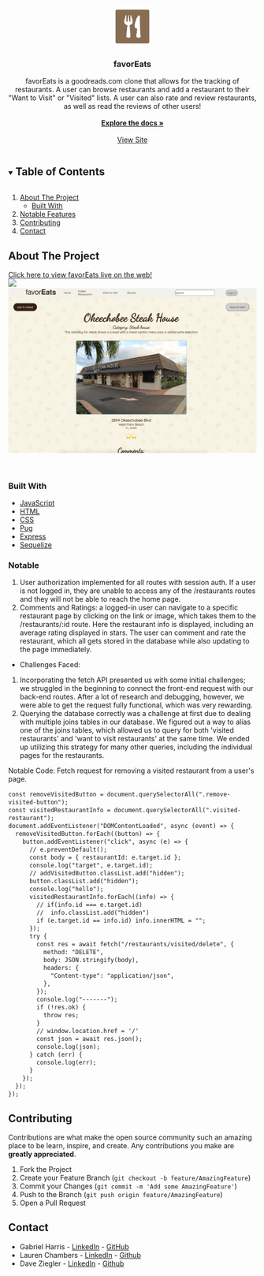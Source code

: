 <br />
<p align="center">
  <a href="https://github.com/davezig/favorEats">
    <img src="public/favicon.ico" alt="Logo" width="80" height="80" style="">
  </a>

  <h3 align="center">favorEats</h3>

  <p align="center">
    favorEats is a goodreads.com clone that allows for the tracking of restaurants. A user can browse restaurants and add a restaurant to their "Want to Visit" or "Visited" lists. A user can also rate and review restaurants, as well as read the reviews of other users!
    <br />
  <br />
    <a href="https://github.com/davezig/favorEats/wiki"><strong>Explore the docs »</strong></a>
    <br />
    <br />
    <a href="https://favoreats-g12.herokuapp.com/">View Site</a>
  </p>
</p>

<!-- TABLE OF CONTENTS -->
<details open="open">
  <summary><h2 style="display: inline-block">Table of Contents</h2></summary>
  <ol>
    <li>
      <a href="#about-the-project">About The Project</a>
      <ul>
        <li><a href="#built-with">Built With</a></li>
      </ul>
    </li>
    <li><a href="#notable">Notable Features</a></li>
    <li><a href="#contributing">Contributing</a></li>
    <li><a href="#contact">Contact</a></li>
  </ol>
</details>

<!-- ABOUT THE PROJECT -->

## About The Project

[Click here to view favorEats live on the web!](https://favoreats-g12.herokuapp.com/)
<br>
<img src="./screenshots/landingpage.png"/>
<img src="./screenshots/homepage.png"/>

</br>

### Built With

- [JavaScript]()
- [HTML]()
- [CSS]()
- [Pug]()
- [Express]()
- [Sequelize]()

### Notable

1. User authorization implemented for all routes with session auth. If a user is not logged in, they are unable to access any of the /restaurants routes and they will not be able to reach the home page.
2. Comments and Ratings: a logged-in user can navigate to a specific restaurant page by clicking on the link or image, which takes them to the /restaurants/:id route. Here the restaurant info is displayed, including an average rating displayed in stars. The user can comment and rate the restaurant, which all gets stored in the database while also updating to the page immediately.

- Challenges Faced:

1. Incorporating the fetch API presented us with some initial challenges; we struggled in the beginning to connect the front-end request with our back-end routes. After a lot of research and debugging, however, we were able to get the request fully functional, which was very rewarding.
2. Querying the database correctly was a challenge at first due to dealing with multiple joins tables in our database. We figured out a way to alias one of the joins tables, which allowed us to query for both 'visited restaurants' and 'want to visit restaurants' at the same time. We ended up utilizing this strategy for many other queries, including the individual pages for the restaurants.

Notable Code:
Fetch request for removing a visited restaurant from a user's page.

```
const removeVisitedButton = document.querySelectorAll(".remove-visited-button");
const visitedRestaurantInfo = document.querySelectorAll(".visited-restaurant");
document.addEventListener("DOMContentLoaded", async (event) => {
  removeVisitedButton.forEach((button) => {
    button.addEventListener("click", async (e) => {
      // e.preventDefault();
      const body = { restaurantId: e.target.id };
      console.log("target", e.target.id);
      // addVisitedButton.classList.add("hidden");
      button.classList.add("hidden");
      console.log("hello");
      visitedRestaurantInfo.forEach((info) => {
        // if(info.id === e.target.id)
        //  info.classList.add("hidden")
        if (e.target.id == info.id) info.innerHTML = "";
      });
      try {
        const res = await fetch("/restaurants/visited/delete", {
          method: "DELETE",
          body: JSON.stringify(body),
          headers: {
            "Content-type": "application/json",
          },
        });
        console.log("-------");
        if (!res.ok) {
          throw res;
        }
        // window.location.href = '/'
        const json = await res.json();
        console.log(json);
      } catch (err) {
        console.log(err);
      }
    });
  });
});
```

<!-- CONTRIBUTING -->

## Contributing

Contributions are what make the open source community such an amazing place to be learn, inspire, and create. Any contributions you make are **greatly appreciated**.

1. Fork the Project
2. Create your Feature Branch (`git checkout -b feature/AmazingFeature`)
3. Commit your Changes (`git commit -m 'Add some AmazingFeature'`)
4. Push to the Branch (`git push origin feature/AmazingFeature`)
5. Open a Pull Request

<!-- CONTACT -->

## Contact

- Gabriel Harris - [LinkedIn](https://www.linkedin.com/in/gabriel-harris-249231208/) - [GitHub](https://github.com/gch910)
- Lauren Chambers - [LinkedIn](https://www.linkedin.com/in/lauren-chambers94/) - [Github](https://github.com/laurenchambers)
- Dave Ziegler - [LinkedIn](https://www.linkedin.com/in/dave-ziegler-8830ab94/) - [Github](https://github.com/davezig)
